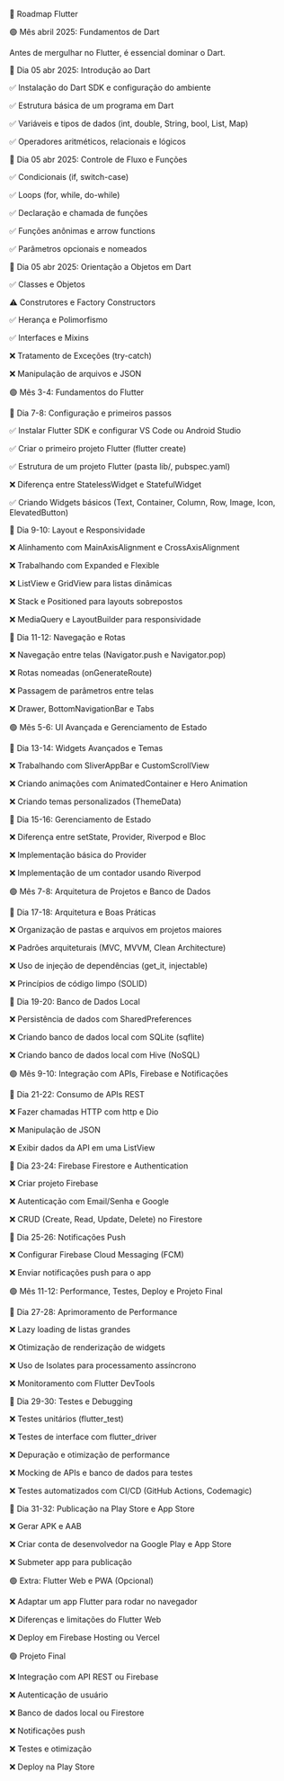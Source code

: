 📌 Roadmap Flutter

🟢 Mês abril 2025: Fundamentos de Dart

Antes de mergulhar no Flutter, é essencial dominar o Dart.

🔹 Dia 05 abr 2025: Introdução ao Dart

✅ Instalação do Dart SDK e configuração do ambiente

✅ Estrutura básica de um programa em Dart

✅ Variáveis e tipos de dados (int, double, String, bool, List, Map)

✅ Operadores aritméticos, relacionais e lógicos

🔹 Dia 05 abr 2025: Controle de Fluxo e Funções

✅ Condicionais (if, switch-case)

✅ Loops (for, while, do-while)

✅ Declaração e chamada de funções

✅ Funções anônimas e arrow functions

✅ Parâmetros opcionais e nomeados


🔹 Dia 05 abr 2025: Orientação a Objetos em Dart

✅ Classes e Objetos

⚠️ Construtores e Factory Constructors

✅ Herança e Polimorfismo

✅ Interfaces e Mixins

❌ Tratamento de Exceções (try-catch)

❌ Manipulação de arquivos e JSON

🟢 Mês 3-4: Fundamentos do Flutter

🔹 Dia 7-8: Configuração e primeiros passos

✅ Instalar Flutter SDK e configurar VS Code ou Android Studio

✅ Criar o primeiro projeto Flutter (flutter create)

✅ Estrutura de um projeto Flutter (pasta lib/, pubspec.yaml)

❌ Diferença entre StatelessWidget e StatefulWidget

✅ Criando Widgets básicos (Text, Container, Column, Row, Image, Icon, ElevatedButton)

🔹 Dia 9-10: Layout e Responsividade

❌ Alinhamento com MainAxisAlignment e CrossAxisAlignment

❌ Trabalhando com Expanded e Flexible

❌ ListView e GridView para listas dinâmicas

❌ Stack e Positioned para layouts sobrepostos

❌ MediaQuery e LayoutBuilder para responsividade

🔹 Dia 11-12: Navegação e Rotas

❌ Navegação entre telas (Navigator.push e Navigator.pop)

❌ Rotas nomeadas (onGenerateRoute)

❌ Passagem de parâmetros entre telas

❌ Drawer, BottomNavigationBar e Tabs

🟢 Mês 5-6: UI Avançada e Gerenciamento de Estado

🔹 Dia 13-14: Widgets Avançados e Temas

❌ Trabalhando com SliverAppBar e CustomScrollView

❌ Criando animações com AnimatedContainer e Hero Animation

❌ Criando temas personalizados (ThemeData)

🔹 Dia 15-16: Gerenciamento de Estado

❌ Diferença entre setState, Provider, Riverpod e Bloc

❌ Implementação básica do Provider

❌ Implementação de um contador usando Riverpod

🟢 Mês 7-8: Arquitetura de Projetos e Banco de Dados

🔹 Dia 17-18: Arquitetura e Boas Práticas

❌ Organização de pastas e arquivos em projetos maiores

❌ Padrões arquiteturais (MVC, MVVM, Clean Architecture)

❌ Uso de injeção de dependências (get_it, injectable)

❌ Princípios de código limpo (SOLID)

🔹 Dia 19-20: Banco de Dados Local

❌ Persistência de dados com SharedPreferences

❌ Criando banco de dados local com SQLite (sqflite)

❌ Criando banco de dados local com Hive (NoSQL)

🟢 Mês 9-10: Integração com APIs, Firebase e Notificações

🔹 Dia 21-22: Consumo de APIs REST

❌ Fazer chamadas HTTP com http e Dio

❌ Manipulação de JSON

❌ Exibir dados da API em uma ListView

🔹 Dia 23-24: Firebase Firestore e Authentication

❌ Criar projeto Firebase

❌ Autenticação com Email/Senha e Google

❌ CRUD (Create, Read, Update, Delete) no Firestore

🔹 Dia 25-26: Notificações Push

❌ Configurar Firebase Cloud Messaging (FCM)

❌ Enviar notificações push para o app

🟢 Mês 11-12: Performance, Testes, Deploy e Projeto Final

🔹 Dia 27-28: Aprimoramento de Performance

❌ Lazy loading de listas grandes

❌ Otimização de renderização de widgets

❌ Uso de Isolates para processamento assíncrono

❌ Monitoramento com Flutter DevTools

🔹 Dia 29-30: Testes e Debugging

❌ Testes unitários (flutter_test)

❌ Testes de interface com flutter_driver

❌ Depuração e otimização de performance

❌ Mocking de APIs e banco de dados para testes

❌ Testes automatizados com CI/CD (GitHub Actions, Codemagic)

🔹 Dia 31-32: Publicação na Play Store e App Store

❌ Gerar APK e AAB

❌ Criar conta de desenvolvedor na Google Play e App Store

❌ Submeter app para publicação

🟢 Extra: Flutter Web e PWA (Opcional)

❌ Adaptar um app Flutter para rodar no navegador

❌ Diferenças e limitações do Flutter Web

❌ Deploy em Firebase Hosting ou Vercel

🟢 Projeto Final

❌ Integração com API REST ou Firebase

❌ Autenticação de usuário

❌ Banco de dados local ou Firestore

❌ Notificações push

❌ Testes e otimização

❌ Deploy na Play Store
